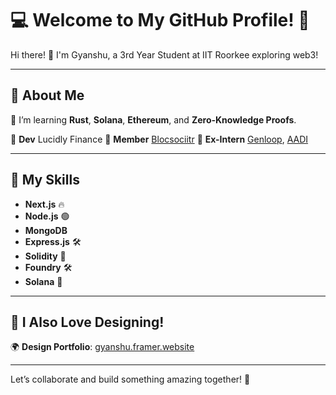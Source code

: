 # 💻 Welcome to My GitHub Profile! 🚀

Hi there! 👋 I'm Gyanshu, a 3rd Year Student at IIT Roorkee exploring web3!

---

## 📜 About Me

🌱 I’m learning **Rust**, **Solana**, **Ethereum**, and **Zero-Knowledge Proofs**.

👥 **Dev** Lucidly Finance
👥 **Member** [Blocsociitr](https://github.com/BlocSoc-iitr)
💼 **Ex-Intern** [Genloop](https://github.com/genloop), [AADI](https://bitbucket.org/rrpadhy/workspace/overview/)  

---

## 🌟 My Skills

- **Next.js** 🔥  
- **Node.js** 🟢  
- **MongoDB**  
- **Express.js** 🛠️  
- **Solidity** 📜  
- **Foundry** 🛠️  
- **Solana** 🌊  

---

## 🎨 I Also Love Designing!

🌍 **Design Portfolio**: [gyanshu.framer.website](https://gyanshu.framer.website/)

---

Let’s collaborate and build something amazing together! 🚀
